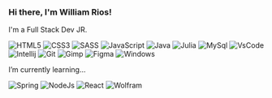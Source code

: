 ### Hi there, I'm William Rios!
I'm a Full Stack Dev JR.

![HTML5](https://img.shields.io/badge/Html-%23E34F26.svg?style=flat&logo=html5&logoColor=white)
![CSS3](https://img.shields.io/badge/Css-%231572B6.svg?style=flat&logo=css3&logoColor=white)
![SASS](https://img.shields.io/badge/Sass-CC6699?style=flat&logo=sass&logoColor=white)
![JavaScript](https://img.shields.io/badge/Javascript-%23323330.svg?style=flat&logo=javascript&logoColor=%23F7DF1E)
![Java](https://img.shields.io/badge/Java-%23ED8B00.svg?style=flat&logo=openjdk&logoColor=white)
![Julia](https://img.shields.io/badge/-Julia-9558B2?style=flat&logo=julia&logoColor=white)
![MySql](https://img.shields.io/badge/MySQL-005C84?style=flat&logo=mysql&logoColor=white)
![VsCode](https://img.shields.io/badge/VSCode-0078D4?style=flat&logo=visual%20studio%20code&logoColor=white)
![Intellij](https://img.shields.io/badge/IntelliJ_IDEA-000000.svg?style=flat&logo=intellij-idea&logoColor=white)
![Git](https://img.shields.io/badge/GIT-E44C30?style=flat&logo=git&logoColor=white)
![Gimp](https://img.shields.io/badge/Gimp-5C5543?style=flat&logo=gimp&logoColor=white)
![Figma](https://img.shields.io/badge/Figma-F24E1E?style=flat&logo=figma&logoColor=white)
![Windows](https://img.shields.io/badge/Windows-0078D6?style=flat&logo=windows&logoColor=white)

I’m currently learning...

![Spring](https://img.shields.io/badge/Spring-6DB33F?style=flat&logo=spring&logoColor=white)
![NodeJs](https://img.shields.io/badge/Node%20js-339933?style=flat&logo=nodedotjs&logoColor=white)
![React](https://img.shields.io/badge/React-20232A?style=flat&logo=react&logoColor=61DAFB)
![Wolfram](https://img.shields.io/badge/Wolfram-DD1100?&style=flat&logo=Wolfram&logoColor=white)
